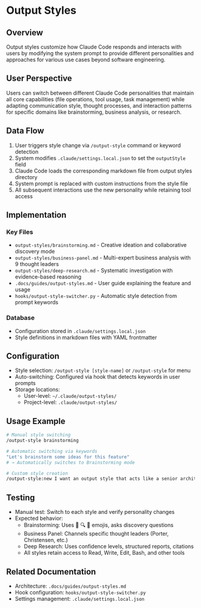 # Output Styles

## Overview
Output styles customize how Claude Code responds and interacts with users by modifying the system prompt to provide different personalities and approaches for various use cases beyond software engineering.

## User Perspective
Users can switch between different Claude Code personalities that maintain all core capabilities (file operations, tool usage, task management) while adapting communication style, thought processes, and interaction patterns for specific domains like brainstorming, business analysis, or research.

## Data Flow
1. User triggers style change via `/output-style` command or keyword detection
2. System modifies `.claude/settings.local.json` to set the `outputStyle` field
3. Claude Code loads the corresponding markdown file from output styles directory
4. System prompt is replaced with custom instructions from the style file
5. All subsequent interactions use the new personality while retaining tool access

## Implementation

### Key Files
- `output-styles/brainstorming.md` - Creative ideation and collaborative discovery mode
- `output-styles/business-panel.md` - Multi-expert business analysis with 9 thought leaders
- `output-styles/deep-research.md` - Systematic investigation with evidence-based reasoning
- `.docs/guides/output-styles.md` - User guide explaining the feature and usage
- `hooks/output-style-switcher.py` - Automatic style detection from prompt keywords

### Database
- Configuration stored in `.claude/settings.local.json`
- Style definitions in markdown files with YAML frontmatter

## Configuration
- Style selection: `/output-style [style-name]` or `/output-style` for menu
- Auto-switching: Configured via hook that detects keywords in user prompts
- Storage locations:
  - User-level: `~/.claude/output-styles/`
  - Project-level: `.claude/output-styles/`

## Usage Example
```bash
# Manual style switching
/output-style brainstorming

# Automatic switching via keywords
"Let's brainstorm some ideas for this feature"
# → Automatically switches to Brainstorming mode

# Custom style creation
/output-style:new I want an output style that acts like a senior architect
```

## Testing
- Manual test: Switch to each style and verify personality changes
- Expected behavior:
  - Brainstorming: Uses 🤔 🔍 📝 emojis, asks discovery questions
  - Business Panel: Channels specific thought leaders (Porter, Christensen, etc.)
  - Deep Research: Uses confidence levels, structured reports, citations
  - All styles retain access to Read, Write, Edit, Bash, and other tools

## Related Documentation
- Architecture: `.docs/guides/output-styles.md`
- Hook configuration: `hooks/output-style-switcher.py`
- Settings management: `.claude/settings.local.json`